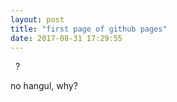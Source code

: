 ```yaml
---
layout: post
title: "first page of github pages"
date: 2017-08-31 17:29:55
---
```


   ?
  
  no hangul, why?
  
